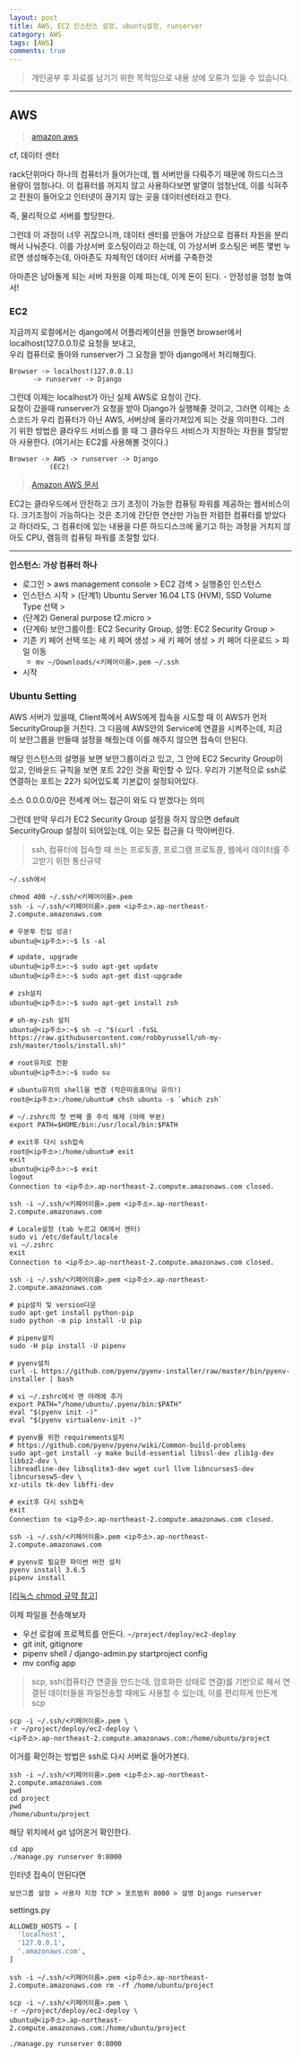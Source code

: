 ```yaml
---
layout: post
title: AWS, EC2 인스턴스 설정, ubuntu설정, runserver
category: AWS
tags: [AWS]
comments: true
---
```


> 개인공부 후 자료를 남기기 위한 목적임으로 내용 상에 오류가 있을 수 있습니다.           

<hr>

## AWS

> [amazon aws](https://aws.amazon.com/ko/)

cf, 데이터 센터

rack단위마다 하나의 컴퓨터가 들어가는데, 웹 서버만을 다뤄주기 때문에 하드디스크 용량이 엄청나다. 이 컴퓨터를 꺼지지 않고 사용하다보면 발열이 엄청난데, 이를 식혀주고 전원이 들어오고 인터넷이 끊기지 않는 곳을 데이터센터라고 한다.

즉, 물리적으로 서버를 할당한다.

그런데 이 과정이 너무 귀찮으니까, 데이터 센터를 만들어 가상으로 컴퓨터 자원을 분리해서 나눠준다. 이를 가상서버 호스팅이라고 하는데, 이 가상서버 호스팅은 버튼 몇번 누르면 생성해주는데, 아마존도 자체적인 데이터 서버를 구축한것

아마존은 남아돌게 되는 서버 자원을 이제 파는데, 이게 돈이 된다. - 안정성을 엄청 높여서!

### EC2

지금까지 로컬에서는 django에서 어플리케이션을 만들면 browser에서 localhost(127.0.0.1)로 요청을 보내고,<br>
우리 컴퓨터로 돌아와 runserver가 그 요청을 받아 django에서 처리해줬다.

```
Browser -> localhost(127.0.0.1)
      -> runserver -> Django
```

그런데 이제는 localhost가 아닌 실제 AWS로 요청이 간다.<br>
요청이 갔을때 runserver가 요청을 받아 Django가 실행해줄 것이고, 그러면 이제는 소스코드가 우리 컴퓨터가 아닌 AWS, 서버상에 올라가져있게 되는 것을 의미한다. 그러기 위한 방법은 클라우드 서비스를 쓸 때 그 클라우드 서비스가 지원하는 자원을 할당받아 사용한다. (여기서는 EC2를 사용해볼 것이다.)

```
Browser -> AWS -> runserver -> Django
          (EC2)
```

> [Amazon AWS 문서](https://docs.aws.amazon.com/ko_kr/AWSEC2/latest/UserGuide/concepts.html)

EC2는 클라우드에서 안전하고 크기 조정이 가능한 컴퓨팅 파워를 제공하는 웹서비스이다. 크기조정이 가능하다는 것은 초기에 간단한 연산만 가능한 저렴한 컴퓨터를 받았다고 하더라도, 그 컴퓨터에 있는 내용을 다른 하드디스크에 옮기고 하는 과정을 거치지 않아도 CPU, 램등의 컴퓨팅 파워를 조절할 있다.

<hr>

**인스턴스: 가상 컴퓨터 하나**

- 로그인 > aws management console > EC2 검색 > 실행중인 인스턴스
- 인스턴스 시작 > (단계1) Ubuntu Server 16.04 LTS (HVM), SSD Volume Type 선택 >
- (단계2) General purpose t2.micro >
- (단계6) 보안그룹이름: EC2 Security Group, 설명: EC2 Security Group >
- 기존 키 페어 선택 또는 새 키 페어 생성 > 새 키 페어 생성 > 키 페어 다운로드 > 파일 이동
  - `mv ~/Downloads/<키페어이름>.pem ~/.ssh`
- 시작


### Ubuntu Setting

AWS 서버가 있을때, Client쪽에서 AWS에게 접속을 시도할 때 이 AWS가 먼저 SecurityGroup을 거친다. 그 다음에 AWS안의 Service에 연결을 시켜주는데, 지금 이 보안그룹을 만들때 설정을 해줬는데 이를 해주지 않으면 접속이 안된다.

해당 인스턴스의 설명을 보면 보안그룹이라고 있고, 그 안에 EC2 Security Group이 있고, 인바운드 규칙을 보면 포트 22인 것을 확인할 수 있다. 우리가 기본적으로 ssh로 연결하는 포트는 22가 되어있도록 기본값이 설정되어있다.

소스 0.0.0.0/0은 전세계 어느 접근이 와도 다 받겠다는 의미

그런데 만약 우리가 EC2 Security Group 설정을 하지 않으면 default SecurityGroup 설정이 되어있는데, 이는 모든 접근을 다 막아버린다.

> ssh, 컴퓨터에 접속할 때 쓰는 프로토콜, 프로그램
프로토콜, 웹에서 데이터를 주고받기 위한 통신규약

```
~/.ssh에서

chmod 400 ~/.ssh/<키페어이름>.pem
ssh -i ~/.ssh/<키페어이름>.pem <ip주소>.ap-northeast-2.compute.amazonaws.com

# 우분투 진입 성공!
ubuntu@<ip주소>:~$ ls -al

# update, upgrade
ubuntu@<ip주소>:~$ sudo apt-get update
ubuntu@<ip주소>:~$ sudo apt-get dist-upgrade

# zsh설치
ubuntu@<ip주소>:~$ sudo apt-get install zsh

# oh-my-zsh 설치
ubuntu@<ip주소>:~$ sh -c "$(curl -fsSL https://raw.githubusercontent.com/robbyrussell/oh-my-zsh/master/tools/install.sh)"

# root유저로 전환
ubuntu@<ip주소>:~$ sudo su

# ubuntu유저의 shell을 변경 (작은따옴표아님 유의!)
root@<ip주소>:/home/ubuntu# chsh ubuntu -s `which zsh`

# ~/.zshrc의 첫 번째 줄 주석 해제 (아래 부분)
export PATH=$HOME/bin:/usr/local/bin:$PATH

# exit후 다시 ssh접속
root@<ip주소>:/home/ubuntu# exit
exit
ubuntu@<ip주소>:~$ exit
logout
Connection to <ip주소>.ap-northeast-2.compute.amazonaws.com closed.

ssh -i ~/.ssh/<키페어이름>.pem <ip주소>.ap-northeast-2.compute.amazonaws.com

# Locale설정 (tab 누르고 OK에서 엔터)
sudo vi /etc/default/locale
vi ~/.zshrc
exit
Connection to <ip주소>.ap-northeast-2.compute.amazonaws.com closed.

ssh -i ~/.ssh/<키페어이름>.pem <ip주소>.ap-northeast-2.compute.amazonaws.com

# pip설치 및 version다운
sudo apt-get install python-pip
sudo python -m pip install -U pip

# pipenv설치
sudo -H pip install -U pipenv

# pyenv설치
curl -L https://github.com/pyenv/pyenv-installer/raw/master/bin/pyenv-installer | bash

# vi ~/.zshrc에서 맨 아래에 추가
export PATH="/home/ubuntu/.pyenv/bin:$PATH"
eval "$(pyenv init -)"
eval "$(pyenv virtualenv-init -)"

# pyenv를 위한 requirements설치
# https://github.com/pyenv/pyenv/wiki/Common-build-problems
sudo apt-get install -y make build-essential libssl-dev zlib1g-dev libbz2-dev \
libreadline-dev libsqlite3-dev wget curl llvm libncurses5-dev libncursesw5-dev \
xz-utils tk-dev libffi-dev

# exit후 다시 ssh접속
exit
Connection to <ip주소>.ap-northeast-2.compute.amazonaws.com closed.

ssh -i ~/.ssh/<키페어이름>.pem <ip주소>.ap-northeast-2.compute.amazonaws.com

# pyenv로 필요한 파이썬 버전 설치
pyenv install 3.6.5
pipenv install
```

[[리눅스 chmod 규약 참고]](https://conory.com/blog/19194)


이제 파일을 전송해보자

- 우선 로컬에 프로젝트를 만든다. `~/project/deploy/ec2-deploy`
- git init, gitignore
- pipenv shell / django-admin.py startproject config
- mv config app

> scp, ssh(컴퓨터간 연결을 만드는데, 암호화한 상태로 연결)를 기반으로 해서 연결된 데이터들을 파일전송할 때에도 사용할 수 있는데, 이를 편리하게 만든게 scp

```
scp -i ~/.ssh/<키페어이름>.pem \
-r ~/project/deploy/ec2-deploy \
<ip주소>.ap-northeast-2.compute.amazonaws.com:/home/ubuntu/project
```

이거를 확인하는 방법은 ssh로 다시 서버로 들어가본다.
```
ssh -i ~/.ssh/<키페어이름>.pem <ip주소>.ap-northeast-2.compute.amazonaws.com
pwd
cd project
pwd
/home/ubuntu/project
```

해당 위치에서 git 넘어온거 확인한다.

```
cd app
./manage.py runserver 0:8000
```

인터넷 접속이 안된다면
```
보안그룹 설정 > 사용자 지정 TCP > 포트범위 8000 > 설명 Django runserver
```
settings.py

```python
ALLOWED_HOSTS = [
  'localhost',
  '127.0.0.1',
  '.amazonaws.com',
]
```
```
ssh -i ~/.ssh/<키페어이름>.pem <ip주소>.ap-northeast-2.compute.amazonaws.com rm -rf /home/ubuntu/project

scp -i ~/.ssh/<키페어이름>.pem \
-r ~/project/deploy/ec2-deploy \
ubuntu@<ip주소>.ap-northeast-2.compute.amazonaws.com:/home/ubuntu/project

./manage.py runserver 0:8000
```
